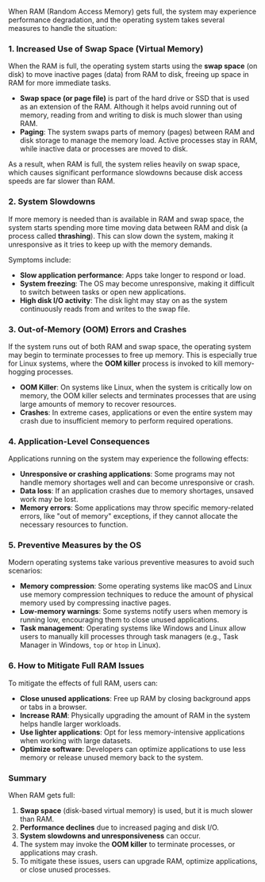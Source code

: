 When RAM (Random Access Memory) gets full, the system may experience performance degradation, and the operating system takes several measures to handle the situation:

### 1. **Increased Use of Swap Space (Virtual Memory)**

When the RAM is full, the operating system starts using the **swap space** (on disk) to move inactive pages (data) from RAM to disk, freeing up space in RAM for more immediate tasks.

- **Swap space (or page file)** is part of the hard drive or SSD that is used as an extension of the RAM. Although it helps avoid running out of memory, reading from and writing to disk is much slower than using RAM.
- **Paging**: The system swaps parts of memory (pages) between RAM and disk storage to manage the memory load. Active processes stay in RAM, while inactive data or processes are moved to disk.

As a result, when RAM is full, the system relies heavily on swap space, which causes significant performance slowdowns because disk access speeds are far slower than RAM.

### 2. **System Slowdowns**

If more memory is needed than is available in RAM and swap space, the system starts spending more time moving data between RAM and disk (a process called **thrashing**). This can slow down the system, making it unresponsive as it tries to keep up with the memory demands.

Symptoms include:
- **Slow application performance**: Apps take longer to respond or load.
- **System freezing**: The OS may become unresponsive, making it difficult to switch between tasks or open new applications.
- **High disk I/O activity**: The disk light may stay on as the system continuously reads from and writes to the swap file.

### 3. **Out-of-Memory (OOM) Errors and Crashes**

If the system runs out of both RAM and swap space, the operating system may begin to terminate processes to free up memory. This is especially true for Linux systems, where the **OOM killer** process is invoked to kill memory-hogging processes.

- **OOM Killer**: On systems like Linux, when the system is critically low on memory, the OOM killer selects and terminates processes that are using large amounts of memory to recover resources.
- **Crashes**: In extreme cases, applications or even the entire system may crash due to insufficient memory to perform required operations.

### 4. **Application-Level Consequences**

Applications running on the system may experience the following effects:

- **Unresponsive or crashing applications**: Some programs may not handle memory shortages well and can become unresponsive or crash.
- **Data loss**: If an application crashes due to memory shortages, unsaved work may be lost.
- **Memory errors**: Some applications may throw specific memory-related errors, like "out of memory" exceptions, if they cannot allocate the necessary resources to function.

### 5. **Preventive Measures by the OS**

Modern operating systems take various preventive measures to avoid such scenarios:

- **Memory compression**: Some operating systems like macOS and Linux use memory compression techniques to reduce the amount of physical memory used by compressing inactive pages.
- **Low-memory warnings**: Some systems notify users when memory is running low, encouraging them to close unused applications.
- **Task management**: Operating systems like Windows and Linux allow users to manually kill processes through task managers (e.g., Task Manager in Windows, `top` or `htop` in Linux).

### 6. **How to Mitigate Full RAM Issues**

To mitigate the effects of full RAM, users can:

- **Close unused applications**: Free up RAM by closing background apps or tabs in a browser.
- **Increase RAM**: Physically upgrading the amount of RAM in the system helps handle larger workloads.
- **Use lighter applications**: Opt for less memory-intensive applications when working with large datasets.
- **Optimize software**: Developers can optimize applications to use less memory or release unused memory back to the system.

### Summary

When RAM gets full:
1. **Swap space** (disk-based virtual memory) is used, but it is much slower than RAM.
2. **Performance declines** due to increased paging and disk I/O.
3. **System slowdowns and unresponsiveness** can occur.
4. The system may invoke the **OOM killer** to terminate processes, or applications may crash.
5. To mitigate these issues, users can upgrade RAM, optimize applications, or close unused processes.